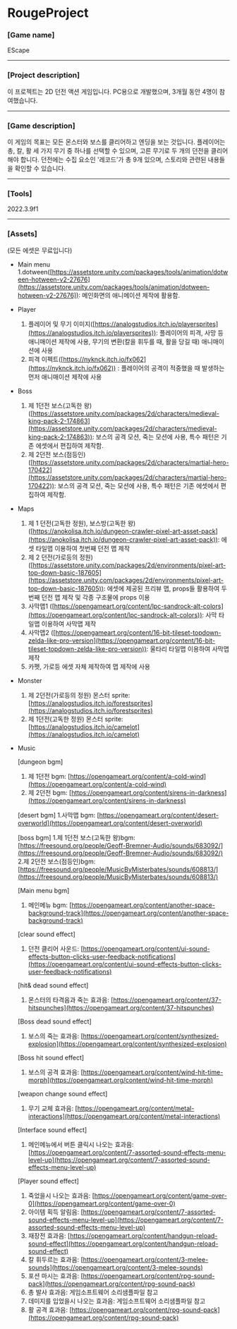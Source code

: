 # RougeProject

### [Game name]

EScape

---

### [Project description]

 이 프로젝트는 2D 던전 액션 게임입니다. PC용으로 개발했으며, 3개월 동안 4명이 참여했습니다.

---

### [Game description]

이 게임의 목표는 모든 몬스터와 보스를 클리어하고 엔딩을 보는 것입니다. 플레이어는 총, 칼, 활 세 가지 무기 중 하나를 선택할 수 있으며, 고른 무기로 두 개의 던전을 클리어해야 합니다. 던전에는 수집 요소인 '레코드'가 총 9개 있으며, 스토리와 관련된 내용들을 확인할 수 있습니다.

---

### [Tools]

2022.3.9f1

---

### [Assets]

(모든 에셋은 무료입니다)

- Main menu
1.dotween([https://assetstore.unity.com/packages/tools/animation/dotween-hotween-v2-27676](https://assetstore.unity.com/packages/tools/animation/dotween-hotween-v2-27676)): 메인화면의 애니메이션 제작에 활용함.

- Player
    1. 플레이어 및 무기 이미지([https://analogstudios.itch.io/playersprites](https://analogstudios.itch.io/playersprites)): 플레이어의 피격, 사망 등 애니매이션 제작에 사용, 무기의 변환(칼을 휘두를 때, 활을 당길 때) 애니매이션에 사용
    2. 피격 이펙트([https://nyknck.itch.io/fx062](https://nyknck.itch.io/fx062)) : 플레이어의 공격이 적중했을 때 발생하는 먼저 애니매이션 제작에 사용
    
- Boss
    1. 제 1던전 보스(고독한 왕)([https://assetstore.unity.com/packages/2d/characters/medieval-king-pack-2-174863](https://assetstore.unity.com/packages/2d/characters/medieval-king-pack-2-174863)): 보스의 공격 모션, 죽는 모션에 사용, 특수 패턴은 기존 에셋에서 편집하여 제작함.
    2. 제 2던전 보스(점등인)([https://assetstore.unity.com/packages/2d/characters/martial-hero-170422](https://assetstore.unity.com/packages/2d/characters/martial-hero-170422)): 보스의 공격 모션, 죽는 모션에 사용, 특수 패턴은 기존 에셋에서 편집하여 제작함.
    
- Maps
    1. 제 1 던전(고독한 정원), 보스방(고독한 왕) ([https://anokolisa.itch.io/dungeon-crawler-pixel-art-asset-pack](https://anokolisa.itch.io/dungeon-crawler-pixel-art-asset-pack)): 에셋 타일맵 이용하여 첫번째 던전 맵 제작
    2. 제 2 던전(가로등의 정원) ([https://assetstore.unity.com/packages/2d/environments/pixel-art-top-down-basic-187605](https://assetstore.unity.com/packages/2d/environments/pixel-art-top-down-basic-187605)): 에셋에 제공된 프리뷰 맵, props들 활용하여 두번째 던전 맵 제작 및 각종 구조물에 props 이용
    3. 사막맵1 ([https://opengameart.org/content/lpc-sandrock-alt-colors](https://opengameart.org/content/lpc-sandrock-alt-colors)): 사막 타일맵 이용하여 사막맵 제작
    4. 사막맵2 ([https://opengameart.org/content/16-bit-tileset-topdown-zelda-like-pro-version](https://opengameart.org/content/16-bit-tileset-topdown-zelda-like-pro-version)): 울타리 타일맵 이용하여 사막맵 제작
    5. 카펫, 가로등 에셋 자체 제작하여 맵 제작에 사용
    
- Monster
    1. 제 2던전(가로등의 정원) 몬스터 sprite: [https://analogstudios.itch.io/forestsprites](https://analogstudios.itch.io/forestsprites)
    2. 제 1던전(고독한 정원) 몬스터 sprite: [https://analogstudios.itch.io/camelot](https://analogstudios.itch.io/camelot)
    
- Music
    
    [dungeon bgm]
    
    1. 제 1던전 bgm: [https://opengameart.org/content/a-cold-wind](https://opengameart.org/content/a-cold-wind)
    2. 제 2던전 bgm: [https://opengameart.org/content/sirens-in-darkness](https://opengameart.org/content/sirens-in-darkness)
    
    [desert bgm]
    1.사막맵 bgm: [https://opengameart.org/content/desert-overworld](https://opengameart.org/content/desert-overworld)
    
    [boss bgm]
    1.제 1던전 보스(고독한 왕)bgm: [https://freesound.org/people/Geoff-Bremner-Audio/sounds/683092/](https://freesound.org/people/Geoff-Bremner-Audio/sounds/683092/)
    2.제 2던전 보스(점등인)bgm: [https://freesound.org/people/MusicByMisterbates/sounds/608813/](https://freesound.org/people/MusicByMisterbates/sounds/608813/)
    
    [Main menu bgm]
    
    1. 메인메뉴 bgm: [https://opengameart.org/content/another-space-background-track](https://opengameart.org/content/another-space-background-track)
    
    [clear sound effect]
    
    1. 던전 클리어 사운드: [https://opengameart.org/content/ui-sound-effects-button-clicks-user-feedback-notifications](https://opengameart.org/content/ui-sound-effects-button-clicks-user-feedback-notifications)
    
    [hit& dead sound effect]
    
    1. 몬스터의 타격음과 죽는 효과음: [https://opengameart.org/content/37-hitspunches](https://opengameart.org/content/37-hitspunches)
    
    [Boss dead sound effect]
    
    1. 보스의 죽는 효과음: [https://opengameart.org/content/synthesized-explosion](https://opengameart.org/content/synthesized-explosion)
    
    [Boss hit sound effect]
    
    1. 보스의 공격 효과음: [https://opengameart.org/content/wind-hit-time-morph](https://opengameart.org/content/wind-hit-time-morph)
    
    [weapon change sound effect]
    
    1. 무기 교체 효과음: [https://opengameart.org/content/metal-interactions](https://opengameart.org/content/metal-interactions)
    
    [Interface sound effect]
    
    1. 메인메뉴에서 버튼 클릭시 나오는 효과음: [https://opengameart.org/content/7-assorted-sound-effects-menu-level-up](https://opengameart.org/content/7-assorted-sound-effects-menu-level-up)
    
    [Player sound effect]
    
    1. 죽었을시 나오는 효과음: [https://opengameart.org/content/game-over-0](https://opengameart.org/content/game-over-0)
    2. 아이템 획득 알림음: [https://opengameart.org/content/7-assorted-sound-effects-menu-level-up](https://opengameart.org/content/7-assorted-sound-effects-menu-level-up)
    3. 재장전 효과음: [https://opengameart.org/content/handgun-reload-sound-effect](https://opengameart.org/content/handgun-reload-sound-effect)
    4. 칼 휘두르는 효과음: [https://opengameart.org/content/3-melee-sounds](https://opengameart.org/content/3-melee-sounds)
    5. 포션 마시는 효과음: [https://opengameart.org/content/rpg-sound-pack](https://opengameart.org/content/rpg-sound-pack)
    6. 총 발사 효과음: 게임소프트웨어 소리샘플파일 참고
    7. 데미지를 입었을시 나오는 효과음: 게임소프트웨어 소리샘플파일 참고
    8. 활 공격 효과음: [https://opengameart.org/content/rpg-sound-pack](https://opengameart.org/content/rpg-sound-pack)
